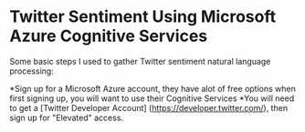 # Twitter Sentiment Using Microsoft Azure Cognitive Services

Some basic steps I used to gather Twitter sentiment natural language processing:

*Sign up for a Microsoft Azure account, they have alot of free options when first signing up, you will want to use their Cognitive Services
*You will need to get a [Twitter Developer Account] (https://developer.twitter.com/), then sign up for "Elevated" access.

